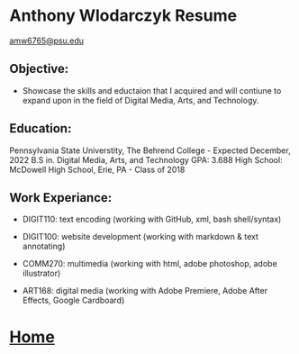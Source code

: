 # Anthony Wlodarczyk Resume
[amw6765@psu.edu](mailto:amw6565@psu.edu)

## Objective:
  - Showcase the skills and eductaion that I acquired and will contiune to expand upon in the field of Digital Media, Arts, and Technology.  


## Education:
Pennsylvania State Universtity, The Behrend College - Expected December, 2022
B.S in. Digital Media, Arts, and Technology
GPA: 3.688
High School: McDowell High School, Erie, PA - Class of 2018


## Work Experiance:
  - DIGIT110: text encoding (working with GitHub, xml, bash shell/syntax)
  
  - DIGIT100: website development (working with markdown & text annotating)
  
  - COMM270: multimedia (working with html, adobe photoshop, adobe illustrator)
  
  - ART168: digital media (working with Adobe Premiere, Adobe After Effects, Google Cardboard)


# [Home](index.md)
